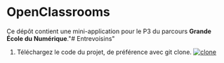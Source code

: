 # OpenClassrooms

Ce dépôt contient une mini-application pour le P3 du parcours **Grande École du Numérique**."# Entrevoisins" 
1. Téléchargez le code du projet, de préférence avec git clone.
[
![clone](https://user-images.githubusercontent.com/50988496/87987950-c03d9300-cadf-11ea-93a2-52856c0499fb.JPG)
](url)
